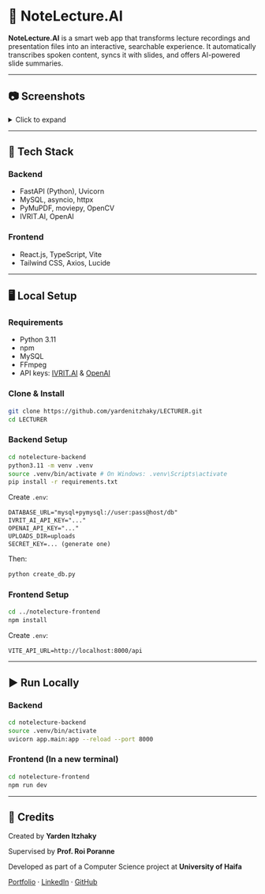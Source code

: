# 📘 NoteLecture.AI

**NoteLecture.AI** is a smart web app that transforms lecture recordings and presentation files into an interactive, searchable experience. It automatically transcribes spoken content, syncs it with slides, and offers AI-powered slide summaries.

---

## 📷 Screenshots

<details>
<summary>Click to expand</summary>

* **Homepage:** ![](screenshots/Screenshot%202025-04-06%20at%2012.16.49.png)
* **Upload Interface:** ![](screenshots/Screenshot%202025-04-06%20at%2012.17.19.png)
* **Processing State:** ![](screenshots/Screenshot%202025-04-09%20at%2017.01.11.png)
* **Lecture View:** ![](screenshots/Screenshot%202025-04-09%20at%2017.01.53.png)

</details>

---

## 🧰 Tech Stack

### Backend

* FastAPI (Python), Uvicorn
* MySQL, asyncio, httpx
* PyMuPDF, moviepy, OpenCV
* IVRIT.AI, OpenAI

### Frontend

* React.js, TypeScript, Vite
* Tailwind CSS, Axios, Lucide

---

## 🖥 Local Setup

### Requirements

* Python 3.11
* npm
* MySQL
* FFmpeg
* API keys: [IVRIT.AI](https://hebrew-ai.com/) & [OpenAI](https://openai.com)

### Clone & Install

```bash
git clone https://github.com/yardenitzhaky/LECTURER.git
cd LECTURER
```

### Backend Setup

```bash
cd notelecture-backend
python3.11 -m venv .venv
source .venv/bin/activate # On Windows: .venv\Scripts\activate
pip install -r requirements.txt
```

Create `.env`:

```env
DATABASE_URL="mysql+pymysql://user:pass@host/db"
IVRIT_AI_API_KEY="..."
OPENAI_API_KEY="..."
UPLOADS_DIR=uploads
SECRET_KEY=... (generate one)
```
Then:

```bash
python create_db.py
```

### Frontend Setup

```bash
cd ../notelecture-frontend
npm install
```

Create `.env`:

```env
VITE_API_URL=http://localhost:8000/api
```
---

## ▶️ Run Locally

### Backend

```bash
cd notelecture-backend
source .venv/bin/activate
uvicorn app.main:app --reload --port 8000
```

### Frontend (In a new terminal)

```bash
cd notelecture-frontend
npm run dev
```
---

## 🙌 Credits

Created by **Yarden Itzhaky**

Supervised by **Prof. Roi Poranne**

Developed as part of a Computer Science project at **University of Haifa**

[Portfolio](https://yardenitzhaky.github.io/Portfolio/) · [LinkedIn](https://linkedin.com/in/yardenitzhaky) · [GitHub](https://github.com/yardenitzhaky)
